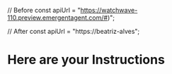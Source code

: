 // Before
const apiUrl = "https://watchwave-110.preview.emergentagent.com/#)";

// After
const apiUrl = "https://beatriz-alves";
# Here are your Instructions
